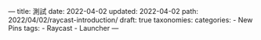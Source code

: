 —
title: 測試
date: 2022-04-02
updated: 2022-04-02
path: 2022/04/02/raycast-introduction/
draft: true
taxonomies:
  categories: 
    - New Pins
  tags: 
    - Raycast
    - Launcher
—